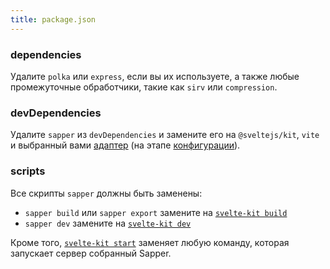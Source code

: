 ```yaml
---
title: package.json
---
```


### dependencies

Удалите `polka` или `express`, если вы их используете, а также любые промежуточные обработчики, такие как `sirv` или `compression`.

### devDependencies

Удалите `sapper` из `devDependencies` и замените его на `@sveltejs/kit`, `vite` и выбранный вами [адаптер](/docs#adapters) (на этапе [конфигурации](#файлы-проекта-конфигурация)).

### scripts

Все скрипты `sapper` должны быть заменены:

* `sapper build` или `sapper export` замените на [`svelte-kit build`](/docs#svelte-kit-cli-svelte-kit-build)
* `sapper dev` замените на [`svelte-kit dev`](/docs#svelte-kit-cli-svelte-kit-dev)

Кроме того, [`svelte-kit start`](/docs#svelte-kit-cli-svelte-kit-start) заменяет любую команду, которая запускает сервер собранный Sapper.